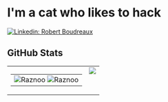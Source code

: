 # I'm a cat who likes to hack

[![Linkedin: Robert Boudreaux](https://img.shields.io/badge/-LinkedIn-black.svg?style=flat-square&logo=linkedin&colorB=555)](https://www.linkedin.com/in/robert-boudreaux-1620811bb/)

## GitHub Stats
<table>
    <tr>
        <td>
            <table>
                <tr>
                    <td>
                        <img src="https://github-readme-streak-stats.herokuapp.com/?user=Raznoo&theme=radical&card_width=500"
                            alt="Raznoo" />
                                <img src="https://github-readme-stats.vercel.app/api?username=Raznoo&show_icons=true&theme=radical&card_width=500"
                            alt="Raznoo" />
                    </td>
                </tr>
            </table>
        </td>
        <td valign="top">
            <img
                src="https://github-readme-stats.vercel.app/api/top-langs/?username=Raznoo&theme=radical&hide=glsl,python" />
</p>
